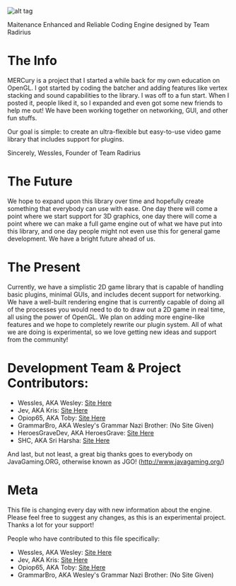 ![alt tag](http://puu.sh/6bVuj.png)

Maitenance Enhanced and Reliable Coding Engine
          designed by Team Radirius

# The Info

MERCury is a project that I started a while back for my own education on OpenGL. I got started by coding the batcher and adding features like vertex stacking and sound capabilities to the library. I was off to a fun start. When I posted it, people liked it, so I expanded and even got some new friends to help me out! We have been working together on networking, GUI, and other fun stuffs.

Our goal is simple: to create an ultra-flexible but easy-to-use video game library that includes support for plugins.

Sincerely,
Wessles, Founder of Team Radirius

# The Future

We hope to expand upon this library over time and hopefully create something that everybody can use with ease. One day there will come a point where we start support for 3D graphics, one day there will come a point where we can make a full game engine out of what we have put into this library, and one day people might not even use this for general game development. We have a bright future ahead of us.

# The Present

Currently, we have a simplistic 2D game library that is capable of handling basic plugins, minimal GUIs, and includes decent support for networking. We have a well-built rendering engine that is currently capable of doing all of the processes you would need to do to draw out a 2D game in real time, all using the power of OpenGL. We plan on adding more engine-like features and we hope to completely rewrite our plugin system. All of what we are doing is experimental, so we love getting new ideas and support from the community!

# Development Team & Project Contributors:

- Wessles, AKA Wesley: [Site Here](http://www.wessles.com/)
- Jev, AKA Kris: [Site Here](http://www.jeviny.pw/)
- Opiop65, AKA Toby: [Site Here](http://www.nishustudios.com/)
- GrammarBro, AKA Wesley's Grammar Nazi Brother: (No Site Given)
- HeroesGraveDev, AKA HeroesGrave: [Site Here](http://heroesgrave.github.io/)
- SHC, AKA Sri Harsha: [Site Here](http://www.goharsha.com/)

And last, but not least, a great big thanks goes to everybody on JavaGaming.ORG, otherwise known as JGO! (http://www.javagaming.org/)

# Meta

This file is changing every day with new information about the engine. Please feel free to suggest any changes, as this is an experimental project. Thanks a lot for your support!

People who have contributed to this file specifically: 

- Wessles, AKA Wesley: [Site Here](http://www.wessles.com/)
- Jev, AKA Kris: [Site Here](http://www.jeviny.pw/)
- Opiop65, AKA Toby: [Site Here](http://www.nishustudios.com/)
- GrammarBro, AKA Wesley's Grammar Nazi Brother: (No Site Given)
